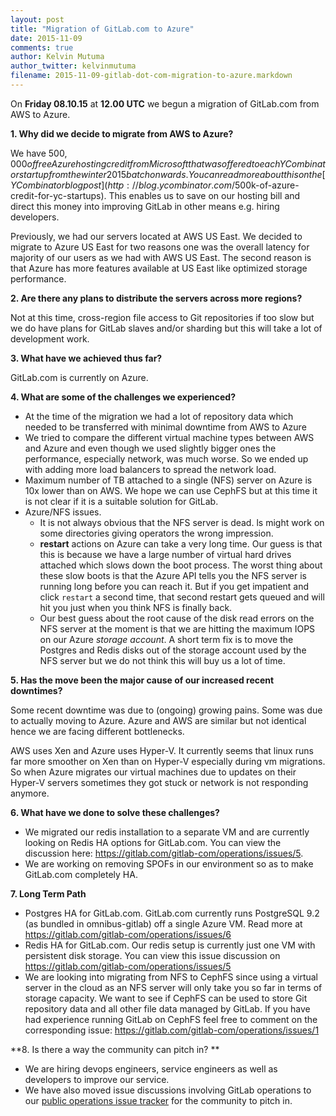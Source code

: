 ```yaml
---
layout: post
title: "Migration of GitLab.com to Azure"
date: 2015-11-09
comments: true
author: Kelvin Mutuma
author_twitter: kelvinmutuma
filename: 2015-11-09-gitlab-dot-com-migration-to-azure.markdown
---
```


On **Friday 08.10.15** at **12.00 UTC** we begun a migration of GitLab.com from AWS to Azure.

**1. Why did we decide to migrate from AWS to Azure?**

We have $500,000 of free Azure hosting credit from Microsoft that was offered to each YCombinator startup from the winter 2015 batch onwards. You can read more about this on the [YCombinator blog post](http://blog.ycombinator.com/$500k-of-azure-credit-for-yc-startups). This enables us to save on our hosting bill and direct this money into improving GitLab in other means e.g. hiring developers.

Previously, we had our servers located at AWS US East. We decided to migrate to Azure US East for two reasons one was the overall latency for majority of our users as we had with AWS US East. The second reason is that Azure has more features available at US East like optimized storage performance.

**2. Are there any plans to distribute the servers across more regions?**

Not at this time, cross-region file access to Git repositories if too slow but we do have plans for GitLab slaves and/or sharding but this will take a lot of development work.

**3. What have we achieved thus far?**

GitLab.com is currently on Azure.

**4. What are some of the challenges we experienced?**

- At the time of the migration we had a lot of repository data which needed to be transferred with minimal downtime from AWS to Azure
- We tried to compare the different virtual machine types between AWS and Azure and even though we used slightly bigger ones the performance, especially network, was much worse. So we ended up with adding more load balancers to spread the network load.
- Maximum number of TB attached to a single (NFS) server on Azure is 10x lower than on AWS. We hope we can use CephFS but at this time it is not clear if it is a suitable solution for GitLab.
- Azure/NFS issues.
  - It is not always obvious that the NFS server is dead. ls might work on some directories giving operators the wrong impression.
  - **restart** actions on Azure can take a very long time. Our guess is that this is because we have a large number of virtual hard drives attached which slows down the boot process. The worst thing about these slow boots is that the Azure API tells you the NFS server is running long before you can reach it. But if you get impatient and click `restart` a second time, that second restart gets queued and will hit you just when you think NFS is finally back.
  - Our best guess about the root cause of the disk read errors on the NFS server at the moment is that we are hitting the maximum IOPS on our Azure *storage account*. A short term fix is to move the Postgres and Redis disks out of the storage account used by the NFS server but we do not think this will buy us a lot of time.

**5. Has the move been the major cause of our increased recent downtimes?**

Some recent downtime was due to (ongoing) growing pains. Some was due to actually moving to Azure. Azure and AWS are similar but not identical hence we are facing different bottlenecks.

AWS uses Xen and Azure uses Hyper-V. It currently seems that linux runs far more smoother on Xen than on Hyper-V especially during vm migrations. So when Azure migrates our virtual machines due to updates on their Hyper-V servers sometimes they got stuck or network is not responding anymore.

**6. What have we done to solve these challenges?**

- We migrated our redis installation to a separate VM and are currently looking on Redis HA options for GitLab.com. You can view the discussion here: https://gitlab.com/gitlab-com/operations/issues/5.
- We are working on removing SPOFs in our environment so as to make GitLab.com completely HA.

**7. Long Term Path**

- Postgres HA for GitLab.com. GitLab.com currently runs PostgreSQL 9.2 (as bundled in omnibus-gitlab) off a single Azure VM. Read more at https://gitlab.com/gitlab-com/operations/issues/6 
- Redis HA for GitLab.com. Our redis setup is currently just one VM with persistent disk storage. You can view this issue discussion on https://gitlab.com/gitlab-com/operations/issues/5
- We are looking into migrating from NFS to CephFS since using a virtual server in the cloud as an NFS server will only take you so far in terms of storage capacity. We want to see if CephFS can be used to store Git repository data and all other file data managed by GitLab. If you have had experience running GitLab on CephFS feel free to comment on the corresponding issue: https://gitlab.com/gitlab-com/operations/issues/1

**8. Is there a way the community can pitch in? **

- We are hiring devops engineers, service engineers as well as developers to improve our service. 
- We have also moved issue discussions involving GitLab operations to our [public operations issue tracker](https://gitlab.com/gitlab-com/operations/issues/) for the community to pitch in.


